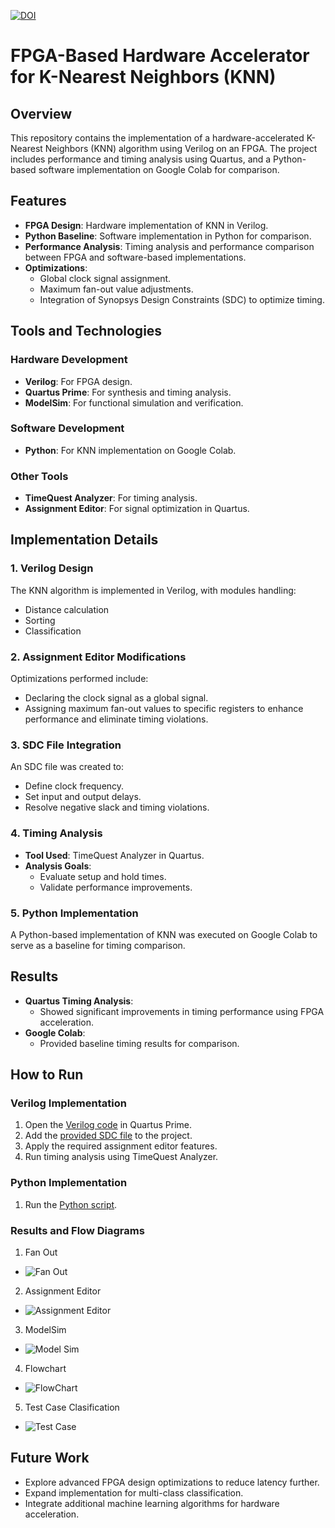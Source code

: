 [![DOI](https://zenodo.org/badge/DOI/10.5281/zenodo.14898042.svg)](https://doi.org/10.5281/zenodo.14898042)

# FPGA-Based Hardware Accelerator for K-Nearest Neighbors (KNN)

## Overview
This repository contains the implementation of a hardware-accelerated K-Nearest Neighbors (KNN) algorithm using Verilog on an FPGA. The project includes performance and timing analysis using Quartus, and a Python-based software implementation on Google Colab for comparison.

## Features
- **FPGA Design**: Hardware implementation of KNN in Verilog.
- **Python Baseline**: Software implementation in Python for comparison.
- **Performance Analysis**: Timing analysis and performance comparison between FPGA and software-based implementations.
- **Optimizations**:
  - Global clock signal assignment.
  - Maximum fan-out value adjustments.
  - Integration of Synopsys Design Constraints (SDC) to optimize timing.

## Tools and Technologies

### Hardware Development
- **Verilog**: For FPGA design.
- **Quartus Prime**: For synthesis and timing analysis.
- **ModelSim**: For functional simulation and verification.

### Software Development
- **Python**: For KNN implementation on Google Colab.

### Other Tools
- **TimeQuest Analyzer**: For timing analysis.
- **Assignment Editor**: For signal optimization in Quartus.

## Implementation Details

### 1. Verilog Design
The KNN algorithm is implemented in Verilog, with modules handling:
- Distance calculation
- Sorting
- Classification

### 2. Assignment Editor Modifications
Optimizations performed include:
- Declaring the clock signal as a global signal.
- Assigning maximum fan-out values to specific registers to enhance performance and eliminate timing violations.

### 3. SDC File Integration
An SDC file was created to:
- Define clock frequency.
- Set input and output delays.
- Resolve negative slack and timing violations.

### 4. Timing Analysis
- **Tool Used**: TimeQuest Analyzer in Quartus.
- **Analysis Goals**:
  - Evaluate setup and hold times.
  - Validate performance improvements.

### 5. Python Implementation
A Python-based implementation of KNN was executed on Google Colab to serve as a baseline for timing comparison.

## Results
- **Quartus Timing Analysis**:
  - Showed significant improvements in timing performance using FPGA acceleration.
- **Google Colab**:
  - Provided baseline timing results for comparison.

## How to Run

### Verilog Implementation
1. Open the [Verilog code](verilog_implementation/hardware_accelerator_knn.v) in Quartus Prime.
2. Add the [provided SDC file](verilog_implementation/SDC_code.txt) to the project.
3. Apply the required assignment editor features.
4. Run timing analysis using TimeQuest Analyzer.

### Python Implementation
1. Run the [Python script](python_implementation/hardware_accelerator_knn.py).

### Results and Flow Diagrams
1. Fan Out
- ![Fan Out](images/fan_out_f.png)
2. Assignment Editor
- ![Assignment Editor](images/assignment_editor.png)
3. ModelSim
- ![Model Sim](images/modelsim_final-1.png)

4. Flowchart
- ![FlowChart](images/flowchart.jpg)
5. Test Case Clasification
- ![Test  Case](images/test%20case%20classification.png)


## Future Work
- Explore advanced FPGA design optimizations to reduce latency further.
- Expand implementation for multi-class classification.
- Integrate additional machine learning algorithms for hardware acceleration.
